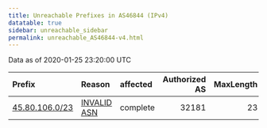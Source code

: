 ```yaml
---
title: Unreachable Prefixes in AS46844 (IPv4)
datatable: true
sidebar: unreachable_sidebar
permalink: unreachable_AS46844-v4.html
---
```


Data as of 2020-01-25 23:20:00 UTC


<div class="datatable-begin"></div>

| Prefix                                                 | Reason                                                                                                | affected   |   Authorized AS |   MaxLength | Anchor                                         |   unreachable /24s |
|:-------------------------------------------------------|:------------------------------------------------------------------------------------------------------|:-----------|----------------:|------------:|:-----------------------------------------------|-------------------:|
| [45.80.106.0/23](https://stat.ripe.net/45.80.106.0/23) | [INVALID ASN](https://rpki-validator.ripe.net/announcement-preview?asn=AS46844&prefix=45.80.106.0/23) | complete   |           32181 |          23 | [RIPE](unreachable_RIPE_NCC_RPKI_Root-v4.html) |                  2 |

<div class="datatable-end"></div>